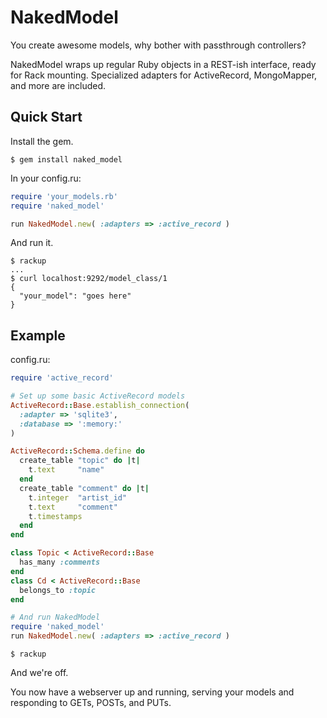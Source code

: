 # NakedModel
You create awesome models, why bother with passthrough controllers?

NakedModel wraps up regular Ruby objects in a REST-ish interface, ready
for Rack mounting. Specialized adapters for ActiveRecord, MongoMapper,
and more are included.

## Quick Start
Install the gem.

```shell
$ gem install naked_model
```

In your config.ru:

```ruby
require 'your_models.rb'
require 'naked_model'

run NakedModel.new( :adapters => :active_record )
```

And run it.

```shell
$ rackup
...
$ curl localhost:9292/model_class/1
{
  "your_model": "goes here"
}
```



## Example

config.ru:

```ruby
require 'active_record'

# Set up some basic ActiveRecord models
ActiveRecord::Base.establish_connection(
  :adapter => 'sqlite3',
  :database => ':memory:'
)

ActiveRecord::Schema.define do
  create_table "topic" do |t|
    t.text     "name"
  end
  create_table "comment" do |t|
    t.integer  "artist_id"
    t.text     "comment"
    t.timestamps
  end 
end

class Topic < ActiveRecord::Base
  has_many :comments
end
class Cd < ActiveRecord::Base
  belongs_to :topic
end

# And run NakedModel
require 'naked_model'
run NakedModel.new( :adapters => :active_record )
```

```shell
$ rackup
```

And we're off.

You now have a webserver up and running, serving your models and
responding to GETs, POSTs, and PUTs.






